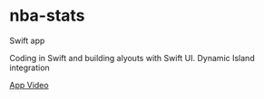 # nba-stats
Swift app

Coding in Swift and building alyouts with Swift UI. Dynamic Island integration

[App Video](https://drive.google.com/file/d/1ykXoA_ppEWW2nKYJigeIIUyZZxWx2U54/view?usp=sharing)

